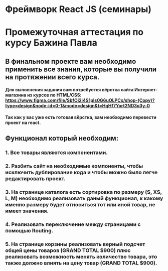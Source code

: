 # Фреймворк React JS (семинары)
# Промежуточная аттестация по курсу Бажина Павла 


## В финальном проекте вам необходимо применить все знания, которые вы получили на протяжении всего курса.

#### Для выполнения задания вам потребуется вёрстка сайта Интернет-магазина из курсов по HTML/CSS: https://www.figma.com/file/SbfOi2i4S1pIs0G6uOLPCx/shop-(Copy)?type=design&node-id=0-1&mode=design&t=HqHf7Yort2ND3o3y-0

#### Так как у вас уже есть готовая вёрстка, вам необходимо перевести проект на react.

## Функционал который необходим:

### 1. Все товары являются компонентами.

### 2. Разбить сайт на необходимые компоненты, чтобы исключить дублирование кода и чтобы можно было легче редактировать проект.

### 3. На странице каталога есть сортировка по размеру (S, XS, L, M) необходимо реализовать даный функционал, к какому именно размеру будет относиться тот или иной товар, не имеет значения.

### 4. Реализовать переключение между страницами с помощью Routing.

### 5. На странице корзины реализовать верный подсчет общей цены товаров (GRAND TOTAL $900) плюс реализовать возможность менять количество товара, это также должно влиять на цену товар (GRAND TOTAL $900).